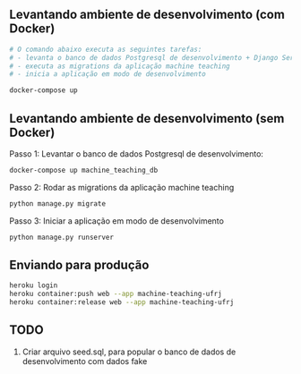 ## Levantando ambiente de desenvolvimento (com Docker)

```sh
# O comando abaixo executa as seguintes tarefas:
# - levanta o banco de dados Postgresql de desenvolvimento + Django Server:
# - executa as migrations da aplicação machine teaching
# - inicia a aplicação em modo de desenvolvimento

docker-compose up
```

## Levantando ambiente de desenvolvimento (sem Docker)

Passo 1: Levantar o banco de dados Postgresql de desenvolvimento:

```sh
docker-compose up machine_teaching_db
```

Passo 2: Rodar as migrations da aplicação machine teaching

```sh
python manage.py migrate
```

Passo 3: Iniciar a aplicação em modo de desenvolvimento

```sh
python manage.py runserver
```

## Enviando para produção

```sh
heroku login
heroku container:push web --app machine-teaching-ufrj
heroku container:release web --app machine-teaching-ufrj
```

## TODO

1. Criar arquivo seed.sql, para popular o banco de dados de desenvolvimento com dados fake
